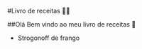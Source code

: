 #Livro de receitas :cook:


##Olá Bem vindo ao meu livro de receitas :wave:

 - Strogonoff de frango
 
